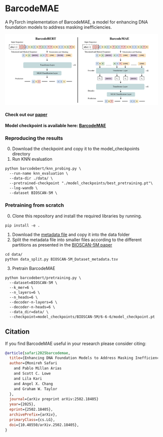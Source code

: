 # BarcodeMAE

A PyTorch implementation of BarcodeMAE, a model for enhancing DNA foundation models to address masking inefficiencies.

<p align="center">
  <img src ="Figures/Arch_mae.png" alt="drawing" width="800"/>
</p>

#### Check out our [paper](https://arxiv.org/pdf/2502.18405)

#### Model checkpoint is available here: [BarcodeMAE](https://drive.google.com/file/d/18TqKC_gLYYDZEFfkMBRvWTHTT8Vb74Wv/view?usp=drive_link)

### Reproducing the results

0. Download the checkpoint and copy it to the model_checkpoints directory
1. Run KNN evaluation
   
```shell
python barcodebert/knn_probing.py \
  --run-name knn_evaluation \
  --data-dir ./data/ \
  --pretrained-checkpoint "./model_checkpoints/best_pretraining.pt"\
  --log-wandb \
  --dataset BIOSCAN-5M \
```

### Pretraining from scratch

0. Clone this repository and install the required libraries by running.

```shell
pip install -e .
```

1. Download the [metadata file](https://drive.google.com/drive/u/0/folders/1TLVw0P4MT_5lPrgjMCMREiP8KW-V4nTb) and copy it into the data folder
2. Split the metadata file into smaller files according to the different partitions as presented in the [BIOSCAN-5M paper](https://arxiv.org/abs/2406.12723)

```shell
cd data/
python data_split.py BIOSCAN-5M_Dataset_metadata.tsv
```
3. Pretrain BarcodeMAE

```shell
python barcodebert/pretraining.py \
  --dataset=BIOSCAN-5M \
  --k_mer=6 \
  --n_layers=6 \
  --n_heads=6 \
  --decoder-n-layers=6 \
  --decoder-n-heads=6 \
  --data_dir=data/ \
  --checkpoint=model_checkpoints/BIOSCAN-5M/6-6-6/model_checkpoint.pt
```

## Citation

If you find BarcodeMAE useful in your research please consider citing:

```bibtex
@article{safari2025barcodemae,
  title={Enhancing DNA Foundation Models to Address Masking Inefficiencies},
  author={Monireh Safari
    and Pablo Millan Arias
    and Scott C. Lowe
    and Lila Kari
    and Angel X. Chang
    and Graham W. Taylor
  },
  journal={arXiv preprint arXiv:2502.18405}
  year={2025},
  eprint={2502.18405},
  archivePrefix={arXiv},
  primaryClass={cs.LG},
  doi={10.48550/arXiv.2502.18405},
}
```
